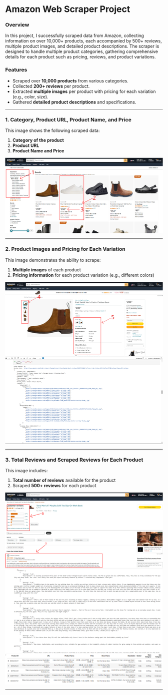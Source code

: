 # Amazon Web Scraper Project

### Overview
In this project, I successfully scraped data from Amazon, collecting information on over 10,000+ products, each accompanied by 500+ reviews, multiple product images, and detailed product descriptions. The scraper is designed to handle multiple product categories, gathering comprehensive details for each product such as pricing, reviews, and product variations.

### Features
- Scraped over **10,000 products** from various categories.
- Collected **200+ reviews** per product.
- Extracted **multiple images** per product with pricing for each variation (e.g., color, size).
- Gathered **detailed product descriptions** and specifications.

---

### 1. Category, Product URL, Product Name, and Price

This image shows the following scraped data:
1. **Category of the product** 
2. **Product URL**
3. **Product Name and Price**

![Image 1](.\Assets\Home%20Page%20Scrap.png)

---

### 2. Product Images and Pricing for Each Variation

This image demonstrates the ability to scrape:
1. **Multiple images** of each product
2. **Pricing information** for each product variation (e.g., different colors)

![Image 2](.\Assets\Product%20Page.png)
![Image 4](.\Assets\Product%20info.png)

---

### 3. Total Reviews and Scraped Reviews for Each Product

This image includes:
1. **Total number of reviews** available for the product
2. Scraped **500+ reviews** for each product

![Image 3](.\Assets\Reveiw%20Page.png)
![Image 6](.\Assets\Reveiews.png)
![Image 5](.\Assets\sql.png)


---


